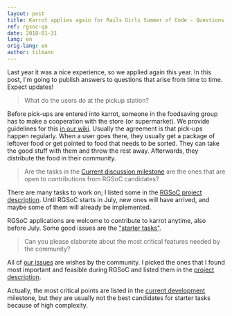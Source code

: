 ```yaml
---
layout: post
title: Karrot applies again for Rails Girls Summer of Code - Questions and Answers
ref: rgsoc-qa
date: 2018-01-31
lang: en
orig-lang: en
author: tilmann
---
```


Last year it was a nice experience, so we applied again this year. In this post, I'm going to publish answers to questions that arise from time to time. Expect updates!

<!--more-->

> What do the users do at the pickup station?

Before pick-ups are entered into karrot, someone in the foodsaving group has to make a cooperation with the store (or supermarket). We provide guidelines for this [in our wiki](https://yunity.atlassian.net/wiki/spaces/FSINT/pages/46203075/How+to+build+and+maintain+cooperations+with+stores).
Usually the agreement is that pick-ups happen regularly. When a user goes there, they usually get a package of leftover food or get pointed to food that needs to be sorted. They can take the good stuff with them and throw the rest away. Afterwards, they distribute the food in their community.

> Are the tasks in the [Current discussion milestone](https://github.com/yunity/karrot-frontend/milestone/9) are the ones that are open to contributions from RGSoC candidates?

There are many tasks to work on; I listed some in the [RGSoC project description](https://teams.railsgirlssummerofcode.org/projects/207-karrot-foodsaving-worldwide). Until RGSoC starts in July, new ones will have arrived, and maybe some of them will already be implemented.

RGSoC applications are welcome to contribute to karrot anytime, also before July. Some good issues are the ["starter tasks"](https://github.com/yunity/karrot-frontend/issues?q=is%3Aopen+is%3Aissue+label%3Astarter-task).

> Can you please elaborate about the most critical features needed by the community?

All of [our issues](https://github.com/yunity/karrot-frontend/issues) are wishes by the community. I picked the ones that I found most important and feasible during RGSoC and listed them in the [project description](https://teams.railsgirlssummerofcode.org/projects/207-karrot-foodsaving-worldwide).

Actually, the most critical points are listed in the [current development](https://github.com/yunity/karrot-frontend/milestone/13) milestone, but they are usually not the best candidates for starter tasks because of high complexity.